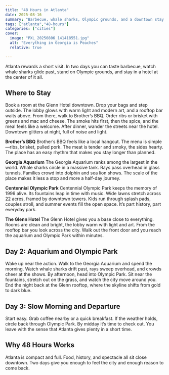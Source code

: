 ```yaml
---
title: "48 Hours in Atlanta"
date: 2025-08-16
summary: "Barbecue, whale sharks, Olympic grounds, and a downtown stay."
tags: ["atlanta","48-hours"]
categories: ["cities"]
cover:
  image: "PXL_20250806_141418551.jpg"
  alt: "Everything in Georgia is Peaches"
  relative: true

---
```


Atlanta rewards a short visit. In two days you can taste barbecue, watch whale sharks glide past, stand on Olympic grounds, and stay in a hotel at the center of it all.

## Where to Stay
Book a room at the Glenn Hotel downtown. Drop your bags and step outside. The lobby glows with warm light and modern art, and a rooftop bar waits above. From there, walk to Brother’s BBQ. Order ribs or brisket with greens and mac and cheese. The smoke hits first, then the spice, and the meal feels like a welcome. After dinner, wander the streets near the hotel. Downtown glitters at night, full of noise and light.

**Brother’s BBQ**
Brother’s BBQ feels like a local hangout. The menu is simple—ribs, brisket, pulled pork. The meat is tender and smoky, the sides hearty. The place has an easy rhythm that makes you stay longer than planned.

**Georgia Aquarium**
The Georgia Aquarium ranks among the largest in the world. Whale sharks circle in a massive tank. Rays pass overhead in glass tunnels. Families crowd into dolphin and sea lion shows. The scale of the place makes it less a stop and more a half-day journey.

**Centennial Olympic Park**
Centennial Olympic Park keeps the memory of 1996 alive. Its fountains leap in time with music. Wide lawns stretch across 22 acres, framed by downtown towers. Kids run through splash pads, couples stroll, and summer events fill the open space. It’s part history, part everyday park.

**The Glenn Hotel**
The Glenn Hotel gives you a base close to everything. Rooms are clean and bright, the lobby warm with light and art. From the rooftop bar you look across the city. Walk out the front door and you reach the aquarium and Olympic Park within minutes.

## Day 2: Aquarium and Olympic Park

Wake up near the action. Walk to the Georgia Aquarium and spend the morning. Watch whale sharks drift past, rays sweep overhead, and crowds cheer at the shows. By afternoon, head into Olympic Park. Sit near the fountains, stretch out on the grass, and watch the city move around you. End the night back at the Glenn rooftop, where the skyline shifts from gold to dark blue.

## Day 3: Slow Morning and Departure

Start easy. Grab coffee nearby or a quick breakfast. If the weather holds, circle back through Olympic Park. By midday it’s time to check out. You leave with the sense that Atlanta gives plenty in a short time.

## Why 48 Hours Works

Atlanta is compact and full. Food, history, and spectacle all sit close downtown. Two days give you enough to feel the city and enough reason to come back.
